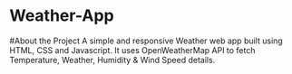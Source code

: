# Weather-App

#About the Project
A simple and responsive Weather web app built using HTML, CSS and Javascript. It uses OpenWeatherMap API to fetch Temperature, Weather, Humidity & Wind Speed details. 
